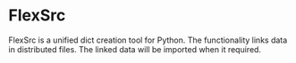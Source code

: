 # FlexSrc
FlexSrc is a unified dict creation tool for Python.
The functionality links data in distributed files.
The linked data will be imported when it required.
